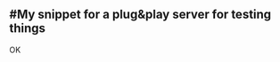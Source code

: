 #My snippet for a plug&play server for testing things
-------------------------------------------------

OK 
